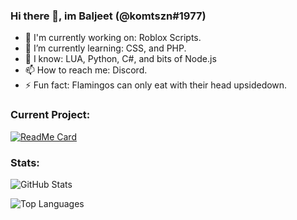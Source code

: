 ### Hi there 👋, im Baljeet (@komtszn#1977)

- 🔭 I'm currently working on: Roblox Scripts.
- 🌱 I’m currently learning: CSS, and PHP.
- 🤗 I know: LUA, Python, C#, and bits of Node.js
- 📫 How to reach me: Discord.
- ⚡ Fun fact: Flamingos can only eat with their head upsidedown.

### Current Project:

[![ReadMe Card](https://github-readme-stats.vercel.app/api/pin/?username=3xq&repo=Boombox_GUI&show_owner=true&theme=light)](https://github.com/3xq/Boombox_GUI)

### Stats:

![GitHub Stats](https://github-readme-stats.vercel.app/api?username=3xq&show_icons=true&theme=light)

![Top Languages](https://github-readme-stats.vercel.app/api/top-langs/?username=3xq&layout=compact&theme=light)
